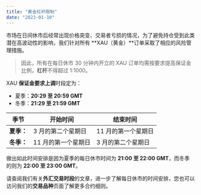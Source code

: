 ```yaml
---
title: "黄金杠杆限制"
date: "2023-01-10"
---
```


市场在日间休市后经常出现价格突变、交易者亏损的情况，为了避免持仓受到此类潜在高波动性的影响，我们针对所有 **XAU（黄金）**订单采取了相应的风险管理措施。

> 因此，所有在每日休市 30 分钟内开立的 XAU 订单均需按要求提高保证金比例，**杠杆**不得超过 1:1000。

XAU **保证金要求上调**时段定为：

- 夏季：**20:29 至 20:59 GMT**
- 冬季：**21:29 至 21:59 GMT**

| 季节 | 开始时间 | 结束时间 |
| --- | --- | --- |
| **夏季：** | 3 月的第二个星期日 | 11 月的第一个星期日 |
| **冬季：** | 11 月的第一个星期日 | 3 月的第二个星期日 |

做出如此时间安排是因为夏季的每日休市时间为 **21:00 至 22:00 GMT**，而冬季的则为 **22:00 至 23:00 GMT**。

请查阅我们有关**外汇交易时段**的文章，进一步了解每日休市的时间安排，您也可以访问我们的**交易品种**页面了解更多合约细则。
